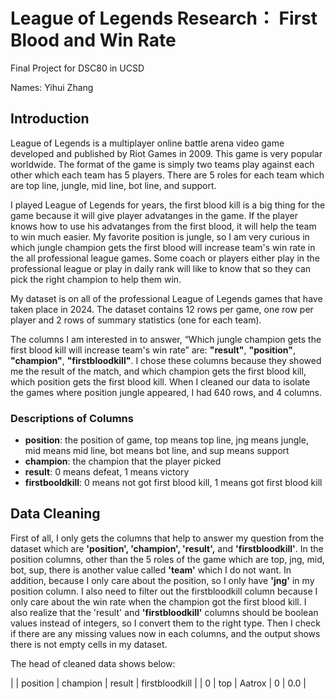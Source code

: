 # League of Legends Research： First Blood and Win Rate
Final Project for DSC80 in UCSD

Names: Yihui Zhang
## Introduction
League of Legends is a multiplayer online battle arena video game developed and published by Riot Games in 2009. This game is very popular worldwide. The format of the game is simply two teams play against each other which each team has 5 players. There are 5 roles for each team which are top line, jungle, mid line, bot line, and support. 

I played League of Legends for years, the first blood kill is a big thing for the game because it will give player advatanges in the game. If the player knows how to use his advatanges from the first blood, it will help the team to win much easier. My favorite position is jungle, so I am very curious in which jungle champion gets the first blood will increase team's win rate in the all professional league games. Some coach or players either play in the professional league or play in daily rank will like to know that so they can pick the right champion to help them win.

My dataset is on all of the professional League of Legends games that have taken place in 2024. The dataset contains 12 rows per game, one row per player and 2 rows of summary statistics (one for each team). 

The columns I am interested in to answer, “Which jungle champion gets the first blood kill will increase team's win rate” are: **"result"**, **"position"**, **"champion"**, **"firstbloodkill"**. I chose these columns because they showed me the result of the match, and which champion gets the first blood kill, which position gets the first blood kill. When I cleaned our data to isolate the games where position jungle appeared, I had 640 rows, and 4 columns.
### Descriptions of Columns
- **position**: the position of game, top means top line, jng means jungle, mid means mid line, bot means bot line, and sup means support
- **champion**: the champion that the player picked 
- **result**: 0 means defeat, 1 means victory
- **firstbooldkill**: 0 means not got first blood kill, 1 means got first blood kill

## Data Cleaning
First of all, I only gets the columns that help to answer my question from the dataset which are **'position', 'champion', 'result',** and **'firstbloodkill'**. In the position columns, other than the 5 roles of the game which are top, jng, mid, bot, sup, there is another value called **'team'** which I do not want. In addition, because I only care about the position, so I only have **'jng'** in my position column. I also need to filter out the firstbloodkill column because I only care about the win rate when the champion got the first blood kill. I also realize that the 'result' and **'firstbloodkill'** columns should be boolean values instead of integers, so I convert them to the right type. Then I check if there are any missing values now in each columns, and the output shows there is not empty cells in my dataset.

The head of cleaned data shows below: 

|  | position |	champion | result	| firstbloodkill |
| 0	| top	| Aatrox | 0 | 0.0 |
